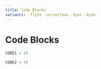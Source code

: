 ```yaml
---
title: Code Blocks
variants: -flyte -serverless -byoc -byok
---
```


# Code Blocks

```python
CODE1 = 10
```

```python
CODE2 = 10
```

